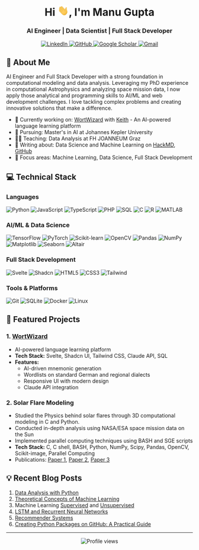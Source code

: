 <p align="center">
  <h1 align="center">Hi <img src="https://raw.githubusercontent.com/ABSphreak/ABSphreak/master/gifs/Hi.gif" width="30px">, I'm Manu Gupta</h1>
  <h3 align="center">AI Engineer | Data Scientist | Full Stack Developer</h3>
</p>
<p align="center">
  <a href="https://www.linkedin.com/in/apmanugupta" target="_blank">
    <img src="https://img.shields.io/badge/LinkedIn-0077B5?style=for-the-badge&logo=linkedin&logoColor=white" alt="LinkedIn"/>
  </a>
  <a href="https://github.com/ai-mg" target="_blank">
    <img src="https://img.shields.io/badge/GitHub-100000?style=for-the-badge&logo=github&logoColor=white" alt="GitHub"/>
  </a>
  <a href="https://scholar.google.com/citations?user=0H7pk9kAAAAJ" target="_blank">
    <img src="https://img.shields.io/badge/Google_Scholar-4285F4?style=for-the-badge&logo=google-scholar&logoColor=white" alt="Google Scholar"/>
  </a>
  <a href="mailto:apmanugupta@gmail.com">
    <img src="https://img.shields.io/badge/Gmail-D14836?style=for-the-badge&logo=gmail&logoColor=white" alt="Gmail"/>
  </a>
</p>

## 🚀 About Me

AI Engineer and Full Stack Developer with a strong foundation in computational modeling and data analysis. Leveraging my PhD experience in computational Astrophysics and analyzing space mission data, I now apply those analytical and programming skills to AI/ML and web development challenges. I love tackling complex problems and creating innovative solutions that make a difference.

- 📖 Currently working on: [WortWizard](https://mnemonics.pages.dev/) with [Keith](https://github.com/zan-keith) - An AI-powered language learning platform
- 🤖 Pursuing: Master's in AI at Johannes Kepler University
- 👨‍🏫 Teaching: Data Analysis at FH JOANNEUM Graz
- 📝 Writing about: Data Science and Machine Learning on [HackMD](https://hackmd.io/@m-g), [GitHub](https://github.com/ai-mg/Data-Analysis-Tutorials-Python-Jupyter)
- 🎯 Focus areas: Machine Learning, Data Science, Full Stack Development

## 💻 Technical Stack

### Languages
![Python](https://img.shields.io/badge/Python-3776AB?style=flat-square&logo=python&logoColor=white)
![JavaScript](https://img.shields.io/badge/JavaScript-F7DF1E?style=flat-square&logo=javascript&logoColor=black)
![TypeScript](https://img.shields.io/badge/TypeScript-007ACC?style=flat-square&logo=typescript&logoColor=white)
![PHP](https://img.shields.io/badge/PHP-777BB4?style=flat-square&logo=php&logoColor=white)
![SQL](https://img.shields.io/badge/SQL-4479A1?style=flat-square&logo=mysql&logoColor=white)
![C](https://img.shields.io/badge/C-00599C?style=flat-square&logo=c&logoColor=white)
![R](https://img.shields.io/badge/R-276DC3?style=flat-square&logo=r&logoColor=white)
![MATLAB](https://img.shields.io/badge/MATLAB-0076A8?style=flat-square&logo=mathworks&logoColor=white)

### AI/ML & Data Science
![TensorFlow](https://img.shields.io/badge/TensorFlow-FF6F00?style=flat-square&logo=tensorflow&logoColor=white)
![PyTorch](https://img.shields.io/badge/PyTorch-EE4C2C?style=flat-square&logo=pytorch&logoColor=white)
![Scikit-learn](https://img.shields.io/badge/Scikit_learn-F7931E?style=flat-square&logo=scikit-learn&logoColor=white)
![OpenCV](https://img.shields.io/badge/OpenCV-5C3EE8?style=flat-square&logo=opencv&logoColor=white)
![Pandas](https://img.shields.io/badge/Pandas-150458?style=flat-square&logo=pandas&logoColor=white)
![NumPy](https://img.shields.io/badge/NumPy-013243?style=flat-square&logo=numpy&logoColor=white)
![Matplotlib](https://img.shields.io/badge/Matplotlib-11557c?style=flat-square&logo=python&logoColor=white)
![Seaborn](https://img.shields.io/badge/Seaborn-3776AB?style=flat-square&logo=python&logoColor=white)
![Altair](https://img.shields.io/badge/Altair-00A4EF?style=flat-square&logo=python&logoColor=white)

### Full Stack Development
![Svelte](https://img.shields.io/badge/Svelte-FF3E00?style=flat-square&logo=svelte&logoColor=white)
![Shadcn](https://img.shields.io/badge/Shadcn/ui-000000?style=flat-square&logo=shadcnui&logoColor=white)
![HTML5](https://img.shields.io/badge/HTML5-E34F26?style=flat-square&logo=html5&logoColor=white)
![CSS3](https://img.shields.io/badge/CSS3-1572B6?style=flat-square&logo=css3&logoColor=white)
![Tailwind](https://img.shields.io/badge/Tailwind-38B2AC?style=flat-square&logo=tailwind-css&logoColor=white)

### Tools & Platforms
![Git](https://img.shields.io/badge/Git-F05032?style=flat-square&logo=git&logoColor=white)
![SQLite](https://img.shields.io/badge/SQLite-003B57?style=flat-square&logo=sqlite&logoColor=white)
![Docker](https://img.shields.io/badge/Docker-2496ED?style=flat-square&logo=docker&logoColor=white)
![Linux](https://img.shields.io/badge/Linux-FCC624?style=flat-square&logo=linux&logoColor=black)

## 🎯 Featured Projects

### 1. [WortWizard](https://mnemonics.pages.dev/) 
- AI-powered language learning platform
- **Tech Stack:** Svelte, Shadcn UI, Tailwind CSS, Claude API, SQL
- **Features:** 
  - AI-driven mnemonic generation
  - Wordlists on standard German and regional dialects
  - Responsive UI with modern design
  - Claude API integration

### 2. Solar Flare Modeling
- Studied the Physics behind solar flares through 3D computational modeling in C and Python.
- Conducted in-depth analysis using NASA/ESA space mission data on the Sun
- Implemented parallel computing techniques using BASH and SGE scripts
- **Tech Stack:** C, C shell, BASH, Python, NumPy, Scipy, Pandas, OpenCV, Scikit-image, Parallel Computing
- Publications: [Paper 1](https://doi.org/10.1051/0004-6361/202140591), [Paper 2](https://doi.org/10.1051/0004-6361/202243222), [Paper 3](https://doi.org/10.1051/0004-6361/202346212)

<!--## 🎓 Education

- **MSc in Artificial Intelligence** (Ongoing) - Johannes Kepler University, Austria
  - Focus: Deep Learning, Computer Vision, LSTM and Recurrent Neural Networks, Reommender Systems
  - Currently exploring Psychology Informed Reommender Systems and applications of AI in educational tools
- **PhD in Astrophysics** (2024) - University of Graz, Austria
  - Developed expertise in large-scale data analysis, compuational modeling and parallel computing
  - Created optimized computational models using Python
  - Published 4 papers in peer-reviewed journals-->

## 💡 Recent Blog Posts

<!-- BLOG-POST-LIST:START -->
1. [Data Analysis with Python](https://github.com/ai-mg/Data-Analysis-Tutorials-Python-Jupyter)
2. [Theoretical Concepts of Machine Learning](https://hackmd.io/@m-g/theoretical-concepts-machine-learning)
3. Machine Learning [Supervised](https://hackmd.io/@m-g/supervised_learning) and [Unsupervised](https://hackmd.io/@m-g/UL)
4. [LSTM and Recurrent Neural Networks](https://hackmd.io/@m-g/RNN)
5. [Recommender Systems](https://hackmd.io/@m-g/SJUjrN_LR)
6. [Creating Python Packages on GitHub: A Practical Guide](https://github.com/ai-mg/create_your_own_python_package)
<!-- BLOG-POST-LIST:END -->

<!--## 📊 GitHub Stats

![Your GitHub stats](https://github-readme-stats.vercel.app/api?username=ai-mg&show_icons=true&theme=radical) -->

---

<p align="center">
  <img src="https://komarev.com/ghpvc/?username=ai-mg" alt="Profile views"/>
</p>
